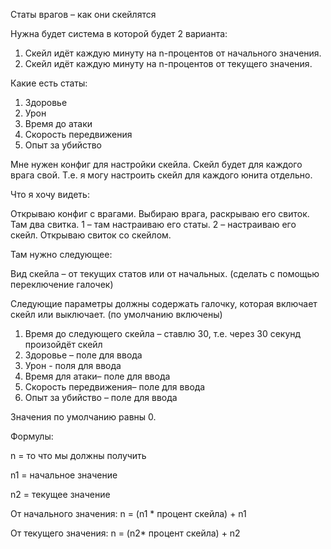 Статы врагов – как они скейлятся

Нужна будет система в которой будет 2 варианта:
1.	Скейл идёт каждую минуту на n-процентов от начального значения.
2.	Скейл идёт каждую минуту на n-процентов от текущего значения.

Какие есть статы:

1.	Здоровье
2.	Урон
3.	Время до атаки
4.	Скорость передвижения
5.	Опыт за убийство

Мне нужен конфиг для настройки скейла. Скейл будет для каждого врага свой. Т.е. я могу настроить скейл для каждого юнита отдельно.

Что я хочу видеть:

Открываю конфиг с врагами. Выбираю врага, раскрываю его свиток. Там два свитка. 1 – там настраиваю его статы. 2 – настраиваю его скейл. Открываю свиток со скейлом.

Там нужно следующее:

Вид скейла – от текущих статов или от начальных. (сделать с помощью переключение галочек)

Следующие параметры должны содержать галочку, которая включает скейл или выключает. (по умолчанию включены)
1.	Время до следующего скейла – ставлю 30, т.е. через 30 секунд произойдёт скейл
2.	Здоровье – поле для ввода 
3.	Урон  - поля для ввода
4.	Время для атаки– поле для ввода
5.	Скорость передвижения– поле для ввода
6.	Опыт за убийство – поле для ввода

Значения по умолчанию равны 0.

Формулы:

n = то что мы должны получить

n1 = начальное значение

n2 = текущее значение

От начального значения: n = (n1 * процент скейла) + n1

От текущего значения: n = (n2* процент скейла) + n2

